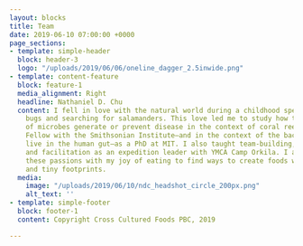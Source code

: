 ```yaml
---
layout: blocks
title: Team
date: 2019-06-10 07:00:00 +0000
page_sections:
- template: simple-header
  block: header-3
  logo: "/uploads/2019/06/06/oneline_dagger_2.5inwide.png"
- template: content-feature
  block: feature-1
  media_alignment: Right
  headline: Nathaniel D. Chu
  content: I fell in love with the natural world during a childhood spent collecting
    bugs and searching for salamanders. This love led me to study how the ecology
    of microbes generate or prevent disease in the context of coral reefs—as a Fulbright
    Fellow with the Smithsonian Institute—and in the context of the bacteria that
    live in the human gut—as a PhD at MIT. I also taught team-building, communication,
    and facilitation as an expedition leader with YMCA Camp Orkila. I am combining
    these passions with my joy of eating to find ways to create foods with big flavors
    and tiny footprints.
  media:
    image: "/uploads/2019/06/10/ndc_headshot_circle_200px.png"
    alt_text: ''
- template: simple-footer
  block: footer-1
  content: Copyright Cross Cultured Foods PBC, 2019

---
```

